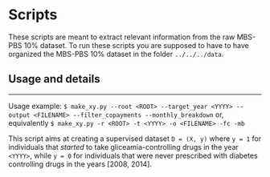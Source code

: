 # Scripts

These scripts are meant to extract relevant information from the raw MBS-PBS 10% dataset.
To run these scripts you are supposed to have to have organized the MBS-PBS 10% dataset in the folder `../../../data`.

## Usage and details
-----
Usage example:
`$ make_xy.py --root <ROOT> --target_year <YYYY> --output <FILENAME> --filter_copayments --monthly_breakdown`
or, equivalently
`$ make_xy.py -r <ROOT> -t <YYYY> -o <FILENAME> -fc -mb`

This script aims at creating a supervised dataset `D = (X, y)` where `y = 1` for individuals that *started* to take
gliceamia-controlling drugs in the year `<YYYY>`, while `y = 0` for individuals that were never prescribed with
diabetes controlling drugs in the years [2008, 2014].
